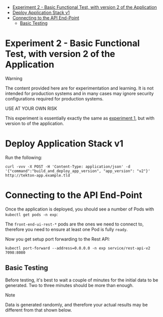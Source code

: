 
- [Experiment 2 - Basic Functional Test, with version 2 of the Application](#experiment-2---basic-functional-test-with-version-2-of-the-application)
- [Deploy Application Stack v1](#deploy-application-stack-v1)
- [Connecting to the API End-Point](#connecting-to-the-api-end-point)
  - [Basic Testing](#basic-testing)


# Experiment 2 - Basic Functional Test, with version 2 of the Application

> [!WARNING]
> The content provided here are for experimentation and learning. It is not intended for production systems and in many cases may ignore security configurations required for production systems.
>
> USE AT YOUR OWN RISK

This experiment is essentially exactly the same as [experiment 1](../exp-01/README.md), but with version to of the application.

# Deploy Application Stack v1

Run the following:

```shell
curl -vvv -X POST -H 'Content-Type: application/json' -d '{"command":"build_and_deploy_app_version", "app_version": "v2"}' http://tekton-app.example.tld
```

# Connecting to the API End-Point

Once the application is deployed, you should see a number of Pods with `kubectl get pods -n exp`:

The `front-end-ui-rest-*` pods are the ones we need to connect to, therefore you need to ensure at least one Pod is fully `ready`.

Now you get setup port forwarding to the Rest API:

```shell
kubectl port-forward --address=0.0.0.0 -n exp service/rest-api-v2 7098:8080
```

## Basic Testing

Before testing, it's best to wait a couple of minutes for the initial data to be generated. Two to three minutes should be more than enough.

> [!NOTE]  
> Data is generated randomly, and therefore your actual results may be different from that shown below.

